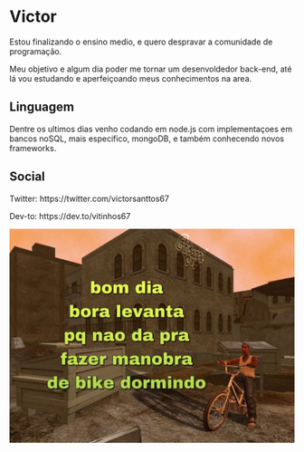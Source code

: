 # Victor 

Estou finalizando o ensino medio, e quero despravar a comunidade de programação.

Meu objetivo e algum dia poder me tornar um desenvoldedor back-end, até lá vou estudando e aperfeiçoando meus conhecimentos na area.

## Linguagem

Dentre os ultimos dias venho codando em node.js com implementaçoes em bancos noSQL, mais especifico, mongoDB, e também conhecendo novos frameworks.

## Social
 <p>Twitter: https://twitter.com/victorsanttos67</p>
 <p>Dev-to: https://dev.to/vitinhos67</p>


![image-morning-file-8](./uploads/morning/8.jpg)